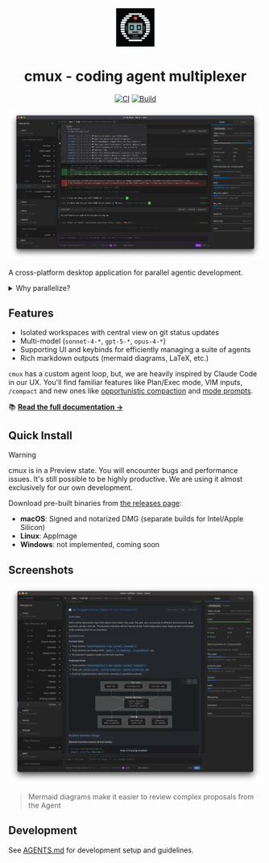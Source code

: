 <div align="center">

<img src="docs/img/logo.webp" alt="cmux logo" width="15%" />

# cmux - coding agent multiplexer

[![CI](https://github.com/coder/cmux/actions/workflows/ci.yml/badge.svg)](https://github.com/coder/cmux/actions/workflows/ci.yml)
[![Build](https://github.com/coder/cmux/actions/workflows/build.yml/badge.svg)](https://github.com/coder/cmux/actions/workflows/build.yml)

</div>

![cmux product screenshot](docs/img/product-hero.webp)

A cross-platform desktop application for parallel agentic development.

<details>
<summary>Why parallelize?</summary>

Here are some specific use cases we enable:

- **Contextual continuity between relevant changes**:
  - e.g. create a workspace for `code-review`, `refactor`, and `new-feature`
- **GPT-5-Pro**: use the slow but powerful GPT-5-Pro for complex issues
  - Run in the background for hours on end
  - The stream will automatically resume after restarts or intermittent connection issues. If the model completes early we will show an indicator.
- **A/B testing**: run multiple workspaces in parallel on the same problem but different approaches,
  abandon the bad ones.
- **Tangent exploration**: launch tangents in `cmux` away from main work

</details>

## Features

- Isolated workspaces with central view on git status updates
- Multi-model (`sonnet-4-*`, `gpt-5-*`, `opus-4-*`)
- Supporting UI and keybinds for efficiently managing a suite of agents
- Rich markdown outputs (mermaid diagrams, LaTeX, etc.)

`cmux` has a custom agent loop, but, we are heavily inspired by Claude Code in our
UX. You'll find familiar features like Plan/Exec mode, VIM inputs, `/compact` and new ones
like [opportunistic compaction](https://cmux.io/context-management.html) and [mode prompts](https://cmux.io/instruction-files.html#mode-prompts).

📚 **[Read the full documentation →](https://cmux.io)**

## Quick Install

> [!WARNING]  
> cmux is in a Preview state. You will encounter bugs and performance issues.
> It's still possible to be highly productive. We are using it almost exclusively for our own development.

Download pre-built binaries from [the releases page](https://github.com/coder/cmux/releases):

- **macOS**: Signed and notarized DMG (separate builds for Intel/Apple Silicon)
- **Linux**: AppImage
- **Windows**: not implemented, coming soon

## Screenshots

![Screenshot of mermaid diagram](./docs/img/plan-mermaid.webp)

> Mermaid diagrams make it easier to review complex proposals from the Agent

## Development

See [AGENTS.md](./AGENTS.md) for development setup and guidelines.
